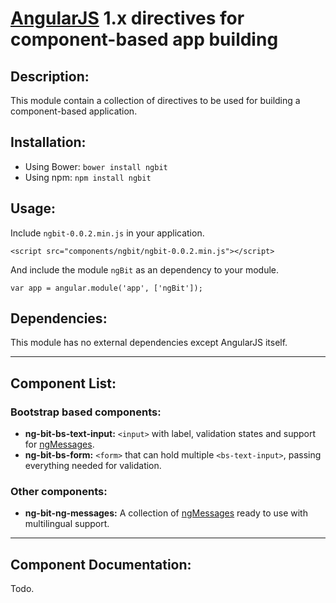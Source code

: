 # [AngularJS](https://angularjs.org/) 1.x directives for component-based app building

## Description:

This module contain a collection of directives to be used for building a component-based application.

## Installation:

  - Using Bower: `bower install ngbit`
  - Using npm: `npm install ngbit`

## Usage:

Include `ngbit-0.0.2.min.js` in your application.

    <script src="components/ngbit/ngbit-0.0.2.min.js"></script>

And include the module `ngBit` as an dependency to your module.

    var app = angular.module('app', ['ngBit']);

## Dependencies:

This module has no external dependencies except AngularJS itself. 

- - -

## Component List:

### Bootstrap based components:

  * **ng-bit-bs-text-input:** `<input>` with label, validation states and support for [ngMessages](https://docs.angularjs.org/api/ngMessages/directive/ngMessages).
  * **ng-bit-bs-form:** `<form>` that can hold multiple `<bs-text-input>`, passing everything needed for validation.

### Other components:

  * **ng-bit-ng-messages:** A collection of [ngMessages](https://docs.angularjs.org/api/ngMessages/directive/ngMessages) ready to use with multilingual support.

- - -

## Component Documentation:

Todo.